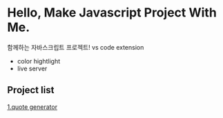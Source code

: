 # Hello, Make Javascript Project With Me.
함께하는 자바스크립트 프로젝트!
vs code extension
- color hightlight
- live server

## Project list
[1.quote generator](./quote-generator)
